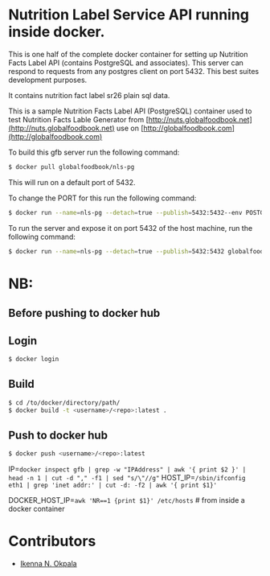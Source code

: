 # Nutrition Label Service API running inside docker.

This is one half of the complete docker container for setting up Nutrition Facts Label API (contains PostgreSQL and associates). This server can respond to requests from any postgres client on port 5432. This best suites development purposes.

It contains nutrition fact label sr26 plain sql data.

This is a sample Nutrition Facts Label API (PostgreSQL) container used to test Nutrition Facts Lable Generator from [http://nuts.globalfoodbook.net](http://nuts.globalfoodbook.net) use on [http://globalfoodbook.com](http://globalfoodbook.com)


To build this gfb server run the following command:

```bash
$ docker pull globalfoodbook/nls-pg
```

This will run on a default port of 5432.

To change the PORT for this run the following command:

```bash
$ docker run --name=nls-pg --detach=true --publish=5432:5432--env POSTGRES_PASSWORD=${POSTGRES_PASSWORD} _service --env NUT_PG_DSN="postgres://ikennaokpala:${POSTGRES_PASSWORD}@${POSTGRES_IP}/nutrition_development?sslmode=disable" nls-pg
```

To run the server and expose it on port 5432 of the host machine, run the following command:

```bash
$ docker run --name=nls-pg --detach=true --publish=5432:5432 globalfoodbook/nls-pg
```

# NB:

## Before pushing to docker hub

## Login

```bash
$ docker login
```

## Build

```bash
$ cd /to/docker/directory/path/
$ docker build -t <username>/<repo>:latest .
```

## Push to docker hub

```bash
$ docker push <username>/<repo>:latest
```


IP=`docker inspect gfb | grep -w "IPAddress" | awk '{ print $2 }' | head -n 1 | cut -d "," -f1 | sed "s/\"//g"`
HOST_IP=`/sbin/ifconfig eth1 | grep 'inet addr:' | cut -d: -f2 | awk '{ print $1}'`

DOCKER_HOST_IP=`awk 'NR==1 {print $1}' /etc/hosts` # from inside a docker container


# Contributors

* [Ikenna N. Okpala](http://ikennaokpala.com)
